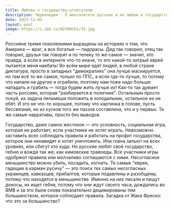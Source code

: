 ```yaml
---
title: Любовь к государству-угнетателю
description: Червепедия - О менталитете русских и их любви к государству-угнетателю.
date: 2023-11-03
layout: post
image: https://i.ibb.co/N2tN9C6s/35.jpg
---
```


<p>Россияне тремя поколениями выращены на историях о том, что Америка — враг, а все богатые — пидорасы. Дед так говорил, отец так говорил, друзья так говорят и по телеку то же самое — значит, это правда, а если в интернете что-то иначе, то это какой-то хитрый еврей пытается меня наебать! Во всём мире едят людей, в любой стране диктатура, просто в западных "демократиях" она лучше маскируется, но там всё то же самое, только по ППС, а если где-то лучше, то потому что напали на других и ограбили, поэтому нам тоже надо больше нападать и грабить — тогда будем жить лучше их! Как-то так думает часть россиян, которая "разбирается в политике". Остальным просто похуй, их задача пельмеши положить в холодильник, остальное их не ебёт. И это не что-то хорошее, потому что картинка в голове, пусть бессвязная, но из кусков того же паззла составлена, что и у первых. Те же самые нарративы, просто без выводов.</p>

<p>Государство, даже самое жестокое — это условность, социальная игра, которая не работает, если участники не хотят играть. Невозможно заставить всех соблюдать правила и работать на профит государства, которое они ненавидят и хотят уничтожить. Или говна зальют на всех уровнях, или сбегут кто куда. Но русские любят своё государство, гебню и вождя так же, как кимовские травоеды. Все участники игры одобряют правила или молчаливо соглашаются с ними. Несогласное меньшинство можно убить, посадить, изгнать. Те самые "евреи, гадящие в карман русичу" — это поиск тех самых несогласных украинцев, кавказцев, прибалтов, которые подавлены и разобщены, потому что находятся в меньшинстве. Именно на них писали и пишут доносы, их ищет гебня, потому что они ждут своего часа, дождались во ВМВ и за это были снова показательно децимированы тем большинством, которое соблюдает правила. Загадка от Жака Фреско: что это за большинство?</p>